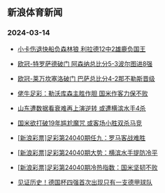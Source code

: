 ## 新浪体育新闻 
### 2024-03-14

+ [小卡伤退快船负森林狼 利拉德12中2雄鹿负国王](https://sports.sina.com.cn/basketball/nba/2024-03-13/doc-inanczhq9640946.shtml)

+ [欧冠-特罗萨德破门 阿森纳总比分5-3波尔图进8强](https://sports.sina.com.cn/global/championsleague/2024-03-13/doc-inancqsu9815524.shtml)

+ [欧冠-莱万坎塞洛破门 巴萨总比分4-2那不勒斯晋级](https://sports.sina.com.cn/g/laliga/2024-03-13/doc-inancqsw4148385.shtml)

+ [佬牛足彩：勒沃库森主胜作胆 国米作客力保不败](https://sports.sina.com.cn/l/2024-03-13/doc-inancuys9705593.shtml)

+ [山东遭数据看衰难再上演逆转 或遭横滨水手4杀](https://sports.sina.com.cn/l/2024-03-13/doc-inamzrzs2948077.shtml)

+ [国米欲打破19年尴尬魔咒 或客场小胜双杀马竞](https://sports.sina.com.cn/l/2024-03-13/doc-inamzwiq2858874.shtml)

+ [[新浪彩票]足彩第24040期任九：罗马客战难胜](https://sports.sina.com.cn/l/2024-03-13/doc-inancqsw4136679.shtml)

+ [[新浪彩票]足彩第24040期大势：横滨水手提防冷平](https://sports.sina.com.cn/l/2024-03-13/doc-inancqsu9805621.shtml)

+ [[新浪彩票]足彩第24040期冷热指数：国米坚韧不败](https://sports.sina.com.cn/l/2024-03-13/doc-inancqsu9809679.shtml)

+ [见证历史！德国杯四强首次出现只有一支德甲球队](https://sports.sina.com.cn/global/germany/2024-03-13/doc-inanefqq3852198.shtml)

